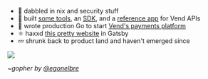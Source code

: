 - :penguin: dabbled in nix and security stuff
- :test_tube: built [some tools](https://github.com/jtrotsky/vend-image-upload), an [SDK](https://github.com/jtrotsky/govend), and a [reference app](https://github.com/vend/peg) for Vend APIs
- :milky_way: wrote production Go to start [Vend's payments platform](https://www.vendhq.com/uk/tour/accept-payments)
- ⚛️ haxxd [this pretty website](https://jadetsp.com) in Gatsby
- :zzz: shrunk back to product land and haven't emerged since

![](https://user-images.githubusercontent.com/192964/31576302-a390cb7e-b100-11e7-92fd-8c7b510900ac.png)

~_gopher by [@egonelbre](https://github.com/egonelbre)_
